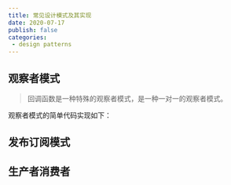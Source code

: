 ```yaml
---
title: 常见设计模式及其实现
date: 2020-07-17
publish: false
categories:
 - design patterns
---
```


## 观察者模式

> 回调函数是一种特殊的观察者模式，是一种一对一的观察者模式。 

观察者模式的简单代码实现如下：

## 发布订阅模式

## 生产者消费者